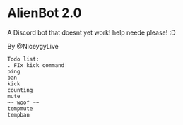 # AlienBot 2.0
A Discord bot that doesnt yet work! 
help neede please! :D

By @NiceygyLive


    Todo list:
    . FIx kick command
    ping
    ban
    kick
    counting
    mute
    ~~ woof ~~
    tempmute
    tempban